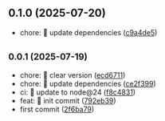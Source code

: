 ## 0.1.0 (2025-07-20)

* chore: 🤖 update dependencies ([c9a4de5](https://github.com/mjancarik/esmj-schema-express-middleware/commit/c9a4de5))



## <small>0.0.1 (2025-07-19)</small>

* chore: 🤖 clear version ([ecd6711](https://github.com/mjancarik/esmj-schema-express-middleware/commit/ecd6711))
* chore: 🤖 update dependencies ([ce2f399](https://github.com/mjancarik/esmj-schema-express-middleware/commit/ce2f399))
* ci: 🎡 update to node@24 ([f8c4831](https://github.com/mjancarik/esmj-schema-express-middleware/commit/f8c4831))
* feat: 🎸 init commit ([792eb39](https://github.com/mjancarik/esmj-schema-express-middleware/commit/792eb39))
* first commit ([2f6ba79](https://github.com/mjancarik/esmj-schema-express-middleware/commit/2f6ba79))



